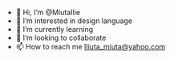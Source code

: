 - 👋 Hi, I’m @MiutaIlie
- 👀 I’m interested in design language
- 🌱 I’m currently learning 
- 💞️ I’m looking to collaborate 
- 📫 How to reach me Iliuta_miuta@yahoo.com 

<!---
MiutaIlie/MiutaIlie is a ✨ special ✨ repository because its `README.md` (this file) appears on your GitHub profile.
You can click the Preview link to take a look at your changes.
--->
